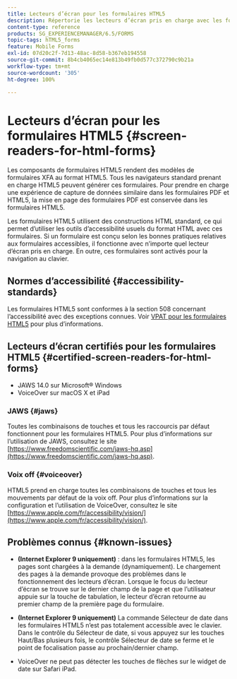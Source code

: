 ```yaml
---
title: Lecteurs d’écran pour les formulaires HTML5
description: Répertorie les lecteurs d’écran pris en charge avec les formulaires HTML5.
content-type: reference
products: SG_EXPERIENCEMANAGER/6.5/FORMS
topic-tags: hTML5_forms
feature: Mobile Forms
exl-id: 07d20c2f-7d13-48ac-8d58-b367eb194558
source-git-commit: 8b4cb4065ec14e813b49fb0d577c372790c9b21a
workflow-type: tm+mt
source-wordcount: '305'
ht-degree: 100%

---
```


# Lecteurs d’écran pour les formulaires HTML5 {#screen-readers-for-html-forms}

Les composants de formulaires HTML5 rendent des modèles de formulaires XFA au format HTML5. Tous les navigateurs standard prenant en charge HTML5 peuvent générer ces formulaires. Pour prendre en charge une expérience de capture de données similaire dans les formulaires PDF et HTML5, la mise en page des formulaires PDF est conservée dans les formulaires HTML5.

Les formulaires HTML5 utilisent des constructions HTML standard, ce qui permet d’utiliser les outils d’accessibilité usuels du format HTML avec ces formulaires. Si un formulaire est conçu selon les bonnes pratiques relatives aux formulaires accessibles, il fonctionne avec n’importe quel lecteur d’écran pris en charge. En outre, ces formulaires sont activés pour la navigation au clavier.

## Normes d’accessibilité {#accessibility-standards}

Les formulaires HTML5 sont conformes à la section 508 concernant l’accessibilité avec des exceptions connues. Voir [VPAT pour les formulaires HTML5](https://www.adobe.com/content/dam/cc1/en/accessibility/compliance/pdfs/adobe-livecycle-es4-section-508-vpat-portfolio.pdf) pour plus d’informations.

## Lecteurs d’écran certifiés pour les formulaires HTML5 {#certified-screen-readers-for-html-forms}

* JAWS 14.0 sur Microsoft® Windows
* VoiceOver sur macOS X et iPad

### JAWS {#jaws}

Toutes les combinaisons de touches et tous les raccourcis par défaut fonctionnent pour les formulaires HTML5. Pour plus d’informations sur l’utilisation de JAWS, consultez le site [https://www.freedomscientific.com/jaws-hq.asp](https://www.freedomscientific.com/jaws-hq.asp).

### Voix off {#voiceover}

HTML5 prend en charge toutes les combinaisons de touches et tous les mouvements par défaut de la voix off. Pour plus d’informations sur la configuration et l’utilisation de VoiceOver, consultez le site [https://www.apple.com/fr/accessibility/vision/](https://www.apple.com/fr/accessibility/vision/).

## Problèmes connus {#known-issues}

* **(Internet Explorer 9 uniquement)** : dans les formulaires HTML5, les pages sont chargées à la demande (dynamiquement). Le chargement des pages à la demande provoque des problèmes dans le fonctionnement des lecteurs d’écran. Lorsque le focus du lecteur d’écran se trouve sur le dernier champ de la page et que l’utilisateur appuie sur la touche de tabulation, le lecteur d’écran retourne au premier champ de la première page du formulaire.
* **(Internet Explorer 9 uniquement)** La commande Sélecteur de date dans les formulaires HTML5 n’est pas totalement accessible avec le clavier. Dans le contrôle du Sélecteur de date, si vous appuyez sur les touches Haut/Bas plusieurs fois, le contrôle Sélecteur de date se ferme et le point de focalisation passe au prochain/dernier champ.

* VoiceOver ne peut pas détecter les touches de flèches sur le widget de date sur Safari iPad.
